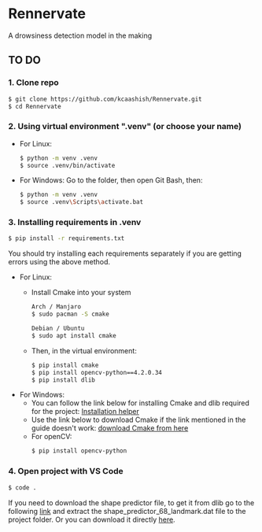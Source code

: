 # Rennervate

A drowsiness detection model in the making

## TO DO

### 1. Clone repo

```sh
$ git clone https://github.com/kcaashish/Rennervate.git
$ cd Rennervate
```

### 2. Using virtual environment ".venv" (or choose your name)

- For Linux:
  ```sh
  $ python -m venv .venv
  $ source .venv/bin/activate
  ```
- For Windows:
  Go to the folder, then open Git Bash, then:
  ```sh
  $ python -m venv .venv
  $ source .venv\Scripts\activate.bat
  ```

### 3. Installing requirements in .venv

```sh
$ pip install -r requirements.txt
```
You should try installing each requirements separately if you are getting errors using the above method.

- For Linux:
  - Install Cmake into your system
    ```sh
    Arch / Manjaro
    $ sudo pacman -S cmake
    ```
    ```sh
    Debian / Ubuntu
    $ sudo apt install cmake
    ```
    
  - Then, in the virtual environment:
    ```sh
    $ pip install cmake
    $ pip install opencv-python==4.2.0.34
    $ pip install dlib
    ```
- For Windows:
  - You can follow the link below for installing Cmake and dlib required for the project:
    [Installation helper](https://medium.com/analytics-vidhya/how-to-install-dlib-library-for-python-in-windows-10-57348ba1117f)
  - Use the link below to download Cmake if the link mentioned in the guide doesn't work: [download Cmake from here](https://www.softpedia.com/get/Programming/Coding-languages-Compilers/CMake.shtml)
  - For openCV:
    ```sh
    $ pip install opencv-python
    ```
    
### 4. Open project with VS Code

```sh
$ code .
```

If you need to download the shape predictor file, to get it from dlib go to the following [link](http://dlib.net/files/shape_predictor_68_face_landmarks.dat.bz2) and extract the shape_predictor_68_landmark.dat file to the project folder. Or you can download it directly [here](https://github.com/JeffTrain/selfie/raw/master/shape_predictor_68_face_landmarks.dat).
